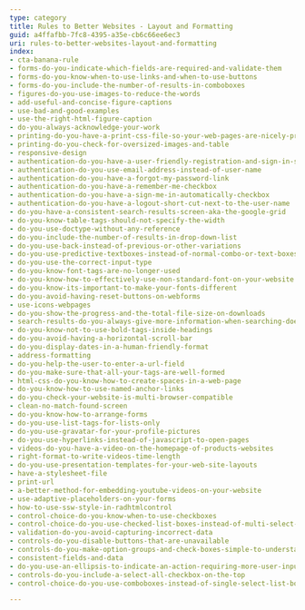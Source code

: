 ```yaml
---
type: category
title: Rules to Better Websites - Layout and Formatting
guid: a4ffafbb-7fc8-4395-a35e-cb6c66ee6ec3
uri: rules-to-better-websites-layout-and-formatting
index:
- cta-banana-rule
- forms-do-you-indicate-which-fields-are-required-and-validate-them
- forms-do-you-know-when-to-use-links-and-when-to-use-buttons
- forms-do-you-include-the-number-of-results-in-comboboxes
- figures-do-you-use-images-to-reduce-the-words
- add-useful-and-concise-figure-captions
- use-bad-and-good-examples
- use-the-right-html-figure-caption
- do-you-always-acknowledge-your-work
- printing-do-you-have-a-print-css-file-so-your-web-pages-are-nicely-printable
- printing-do-you-check-for-oversized-images-and-table
- responsive-design
- authentication-do-you-have-a-user-friendly-registration-and-sign-in-screen
- authentication-do-you-use-email-address-instead-of-user-name
- authentication-do-you-have-a-forgot-my-password-link
- authentication-do-you-have-a-remember-me-checkbox
- authentication-do-you-have-a-sign-me-in-automatically-checkbox
- authentication-do-you-have-a-logout-short-cut-next-to-the-user-name
- do-you-have-a-consistent-search-results-screen-aka-the-google-grid
- do-you-know-table-tags-should-not-specify-the-width
- do-you-use-doctype-without-any-reference
- do-you-include-the-number-of-results-in-drop-down-list
- do-you-use-back-instead-of-previous-or-other-variations
- do-you-use-predictive-textboxes-instead-of-normal-combo-or-text-boxes
- do-you-use-the-correct-input-type
- do-you-know-font-tags-are-no-longer-used
- do-you-know-how-to-effectively-use-non-standard-font-on-your-website
- do-you-know-its-important-to-make-your-fonts-different
- do-you-avoid-having-reset-buttons-on-webforms
- use-icons-webpages
- do-you-show-the-progress-and-the-total-file-size-on-downloads
- search-results-do-you-always-give-more-information-when-searching-doesnt-find-anything
- do-you-know-not-to-use-bold-tags-inside-headings
- do-you-avoid-having-a-horizontal-scroll-bar
- do-you-display-dates-in-a-human-friendly-format
- address-formatting
- do-you-help-the-user-to-enter-a-url-field
- do-you-make-sure-that-all-your-tags-are-well-formed
- html-css-do-you-know-how-to-create-spaces-in-a-web-page
- do-you-know-how-to-use-named-anchor-links
- do-you-check-your-website-is-multi-browser-compatible
- clean-no-match-found-screen
- do-you-know-how-to-arrange-forms
- do-you-use-list-tags-for-lists-only
- do-you-use-gravatar-for-your-profile-pictures
- do-you-use-hyperlinks-instead-of-javascript-to-open-pages
- videos-do-you-have-a-video-on-the-homepage-of-products-websites
- right-format-to-write-videos-time-length
- do-you-use-presentation-templates-for-your-web-site-layouts
- have-a-stylesheet-file
- print-url
- a-better-method-for-embedding-youtube-videos-on-your-website
- use-adaptive-placeholders-on-your-forms
- how-to-use-ssw-style-in-radhtmlcontrol
- control-choice-do-you-know-when-to-use-checkboxes
- control-choice-do-you-use-checked-list-boxes-instead-of-multi-select-list-boxes
- validation-do-you-avoid-capturing-incorrect-data
- controls-do-you-disable-buttons-that-are-unavailable
- controls-do-you-make-option-groups-and-check-boxes-simple-to-understand
- consistent-fields-and-data
- do-you-use-an-ellipsis-to-indicate-an-action-requiring-more-user-input
- controls-do-you-include-a-select-all-checkbox-on-the-top
- control-choice-do-you-use-comboboxes-instead-of-single-select-list-boxes

---
```

 

